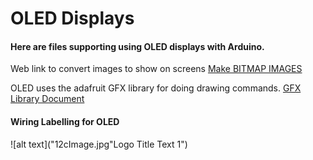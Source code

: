 # OLED Displays

#### Here are files supporting using OLED displays with Arduino. 
Web link to convert images to show on screens [Make BITMAP IMAGES](https://javl.github.io/image2cpp/)

OLED uses the adafruit GFX library for doing drawing commands. [GFX Library Document](https://cdn-learn.adafruit.com/downloads/pdf/adafruit-gfx-graphics-library.pdf)

#### Wiring Labelling for OLED

![alt text]("12cImage.jpg"Logo Title Text 1")

